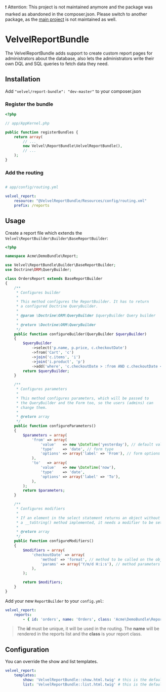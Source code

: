 :exclamation: Attention: This project is not maintained anymore and the package was marked as abandoned in the composer.json. Please switch to another package, as the [main project](https://github.com/Velvel/VelvelReportBundle) is not maintained as well.
    
VelvelReportBundle
==================

The VelvelReportBundle adds support to create custom report pages for administrators about the database, also
lets the administrators write their own DQL and SQL queries to fetch data they need.

## Installation

Add `"velvel/report-bundle": "dev-master"` to your composer.json

### Register the bundle

``` php
<?php

// app/AppKernel.php

public function registerBundles {
    return array(
        // ...
        new Velvel\ReportBundle\VelvelReportBundle(),
        // ...
    );
}

```

### Add the routing
``` yml

# app/config/routing.yml

velvel_report:
    resource: "@VelvelReportBundle/Resources/config/routing.xml"
    prefix: /reports

```

## Usage

Create a report file which extends the `Velvel\ReportBuilder\Builder\BaseReportBuilder`:

``` php
<?php

namespace Acme\DemoBundle\Report;

use Velvel\ReportBundle\Builder\BaseReportBuilder;
use Doctrine\ORM\QueryBuilder;

class OrdersReport extends BaseReportBuilder
{
    /**
     * Configures builder
     * 
     * This method configures the ReportBuilder. It has to return
     * a configured Doctrine QueryBuilder.
     *
     * @param \Doctrine\ORM\QueryBuilder $queryBuilder Query builder
     * 
     * @return \Doctrine\ORM\QueryBuilder
     */
    public function configureBuilder(QueryBuilder $queryBuilder)
    {
        $queryBuilder
            ->select('p.name, p.price, c.checkoutDate')
            ->from('Cart', 'c')
            ->join('c.items', 'i')
            ->join('i.product', 'p')
            ->add('where', 'c.checkoutDate > :from AND c.checkoutDate < :to');
        return $queryBuilder;
    }

    /**
     * Configures parameters
     *
     * This method configures parameters, which will be passed to
     * the QueryBuilder and the Form too, so the users (admins) can
     * change them.
     *
     * @return array
     */
    public function configureParameters()
    {
        $parameters = array(
            'from' => array(
                'value'   => new \DateTime('yesterday'), // default value
                'type'    => 'date', // form type
                'options' => array('label' => 'From'), // form options
            ),
            'to'   => array(
                'value'   => new \DateTime('now'),
                'type'    => 'date',
                'options' => array('label' => 'To'),
            ),
        );
        return $parameters;
    }

    /**
     * Configures modifiers
     *
     * If an element in the select statement returns an object without
     * a __toString() method implemented, it needs a modifier to be set.
     *
     * @return array
     */
    public function configureModifiers()
    {
        $modifiers = array(
            'checkoutDate' => array(
                'method' => 'format', // method to be called on the object
                'params' => array('Y/m/d H:i:s'), // method parameters in an array
            ),
        );

        return $modifiers;
    }
}
```

Add your new `ReportBuilder` to your `config.yml`:

``` yaml
velvel_report:
    reports:
        - { id: 'orders', name: 'Orders', class: 'Acme\DemoBundle\Report\OrdersReport' }
```
> The **id** must be unique, it will be used in the routing. The **name** will be rendered in the reports list and the **class** is your report class.

## Configuration
You can override the show and list templates.

``` yaml
velvel_report:
    templates:
        show: 'VelvelReportBundle::show.html.twig' # this is the default show template
        list: 'VelvelReportBundle::list.html.twig' # this is the default list template
```